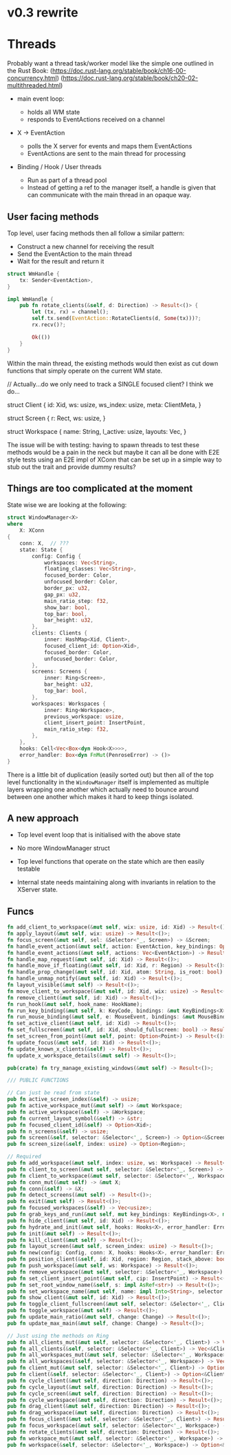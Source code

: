 # v0.3 rewrite

# Threads

Probably want a thread task/worker model like the simple one outlined in the Rust Book:
  (https://doc.rust-lang.org/stable/book/ch16-00-concurrency.html)
  (https://doc.rust-lang.org/stable/book/ch20-02-multithreaded.html)


- main event loop:
  - holds all WM state
  - responds to EventActions received on a channel

- X -> EventAction
  - polls the X server for events and maps them EventActions
  - EventActions are sent to the main thread for processing

- Binding / Hook / User threads
  - Run as part of a thread pool
  - Instead of getting a ref to the manager itself, a handle is given
    that can communicate with the main thread in an opaque way.

## User facing methods
Top level, user facing methods then all follow a similar pattern:
  - Construct a new channel for receiving the result
  - Send the EventAction to the main thread
  - Wait for the result and return it

```rust
struct WmHandle {
    tx: Sender<EventAction>,
}

impl WmHandle {
    pub fn rotate_clients(&self, d: Direction) -> Result<()> {
        let (tx, rx) = channel();
        self.tx.send(EventAction::RotateClients(d, Some(tx)))?;
        rx.recv()?;

        Ok(())
    }
}
```

Within the main thread, the existing methods would then exist as cut down functions
that simply operate on the current WM state.

// Actually...do we only need to track a SINGLE focused client? I think we do...

struct Client {
    id: Xid,
    ws: usize,
    ws_index: usize,
    meta: ClientMeta,
}

struct Screen {
    r: Rect,
    ws: usize,
}

struct Workspace {
    name: String,
    l_active: usize,
    layouts: Vec<Layout>,
}

The issue will be with testing: having to spawn threads to test these methods would
be a pain in the neck but maybe it can all be done with E2E style tests using an
E2E impl of XConn that can be set up in a simple way to stub out the trait and provide
dummy results?



## Things are too complicated at the moment

State wise we are looking at the following:
```rust
struct WindowManager<X>
where
    X: XConn
{
    conn: X,  // ???
    state: State {
        config: Config {
            workspaces: Vec<String>,
            floating_classes: Vec<String>,
            focused_border: Color,
            unfocused_border: Color,
            border_px: u32,
            gap_px: u32,
            main_ratio_step: f32,
            show_bar: bool,
            top_bar: bool,
            bar_height: u32,
        },
        clients: Clients {
            inner: HashMap<Xid, Client>,
            focused_client_id: Option<Xid>,
            focused_border: Color,
            unfocused_border: Color,
        },
        screens: Screens {
            inner: Ring<Screen>,
            bar_height: u32,
            top_bar: bool,
        },
        workspaces: Workspaces {
            inner: Ring<Workspace>,
            previous_workspace: usize,
            client_insert_point: InsertPoint,
            main_ratio_step: f32,
        },
    },
    hooks: Cell<Vec<Box<dyn Hook<X>>>>,
    error_handler: Box<dyn FnMut(PenroseError) -> ()>
}
```

There is a little bit of duplication (easily sorted out) but then all of the top level functionality
in the `WindowManager` itself is implemented as multiple layers wrapping one another which actually
need to bounce around between one another which makes it hard to keep things isolated.


## A new approach
- Top level event loop that is initialised with the above state
- No more WindowManager struct
- Top level functions that operate on the state which are then easily testable

- Internal state needs maintaining along with invariants in relation to the XServer state.


## Funcs
```rust
fn add_client_to_workspace(&mut self, wix: usize, id: Xid) -> Result<()>;
fn apply_layout(&mut self, wix: usize) -> Result<()>;
fn focus_screen(&mut self, sel: &Selector<'_, Screen>) -> &Screen;
fn handle_event_action(&mut self, action: EventAction, key_bindings: Option<&mut KeyBindings<X>>, mouse_bindings: Option<&mut MouseBindings<X>>) -> Result<()>;
fn handle_event_actions(&mut self, actions: Vec<EventAction>) -> Result<()>;
fn handle_map_request(&mut self, id: Xid) -> Result<()>;
fn handle_move_if_floating(&mut self, id: Xid, r: Region) -> Result<()>;
fn handle_prop_change(&mut self, id: Xid, atom: String, is_root: bool) -> Result<()>;
fn handle_unmap_notify(&mut self, id: Xid) -> Result<()>;
fn layout_visible(&mut self) -> Result<()>;
fn move_client_to_workspace(&mut self, id: Xid, wix: usize) -> Result<()>;
fn remove_client(&mut self, id: Xid) -> Result<()>;
fn run_hook(&mut self, hook_name: HookName);
fn run_key_binding(&mut self, k: KeyCode, bindings: &mut KeyBindings<X>);
fn run_mouse_binding(&mut self, e: MouseEvent, bindings: &mut MouseBindings<X>);
fn set_active_client(&mut self, id: Xid) -> Result<()>;
fn set_fullscreen(&mut self, id: Xid, should_fullscreen: bool) -> Result<()>;
fn set_screen_from_point(&mut self, point: Option<Point>) -> Result<()>;
fn update_focus(&mut self, id: Xid) -> Result<()>;
fn update_known_x_clients(&self) -> Result<()>;
fn update_x_workspace_details(&mut self) -> Result<()>;

pub(crate) fn try_manage_existing_windows(&mut self) -> Result<()>;

/// PUBLIC FUNCTIONS

// Can just be read from state
pub fn active_screen_index(&self) -> usize;
pub fn active_workspace_mut(&mut self) -> &mut Workspace;
pub fn active_workspace(&self) -> &Workspace;
pub fn current_layout_symbol(&self) -> &str;
pub fn focused_client_id(&self) -> Option<Xid>;
pub fn n_screens(&self) -> usize;
pub fn screen(&self, selector: &Selector<'_, Screen>) -> Option<&Screen>;
pub fn screen_size(&self, index: usize) -> Option<Region>;

// Required
pub fn add_workspace(&mut self, index: usize, ws: Workspace) -> Result<()>;
pub fn client_to_screen(&mut self, selector: &Selector<'_, Screen>) -> Result<()>;
pub fn client_to_workspace(&mut self, selector: &Selector<'_, Workspace>) -> Result<()>;
pub fn conn_mut(&mut self) -> &mut X;
pub fn conn(&self) -> &X;
pub fn detect_screens(&mut self) -> Result<()>;
pub fn exit(&mut self) -> Result<()>;
pub fn focused_workspaces(&self) -> Vec<usize>;
pub fn grab_keys_and_run(&mut self, mut key_bindings: KeyBindings<X>, mut mouse_bindings: MouseBindings<X>) -> Result<()>;
pub fn hide_client(&mut self, id: Xid) -> Result<()>;
pub fn hydrate_and_init(&mut self, hooks: Hooks<X>, error_handler: ErrorHandler, layout_funcs: HashMap<&str, LayoutFunc>) -> Result<()>;
pub fn init(&mut self) -> Result<()>;
pub fn kill_client(&mut self) -> Result<()>;
pub fn layout_screen(&mut self, screen_index: usize) -> Result<()>;
pub fn new(config: Config, conn: X, hooks: Hooks<X>, error_handler: ErrorHandler) -> Self;
pub fn position_client(&self, id: Xid, region: Region, stack_above: bool) -> Result<()>;
pub fn push_workspace(&mut self, ws: Workspace) -> Result<()>;
pub fn remove_workspace(&mut self, selector: &Selector<'_, Workspace>) -> Result<Option<Workspace>>;
pub fn set_client_insert_point(&mut self, cip: InsertPoint) -> Result<()>;
pub fn set_root_window_name(&self, s: impl AsRef<str>) -> Result<()>;
pub fn set_workspace_name(&mut self, name: impl Into<String>, selector: &Selector<'_, Workspace>) -> Result<()>;
pub fn show_client(&mut self, id: Xid) -> Result<()>;
pub fn toggle_client_fullscreen(&mut self, selector: &Selector<'_, Client>) -> Result<()>;
pub fn toggle_workspace(&mut self) -> Result<()>;
pub fn update_main_ratio(&mut self, change: Change) -> Result<()>;
pub fn update_max_main(&mut self, change: Change) -> Result<()>;

// Just using the methods on Ring
pub fn all_clients_mut(&mut self, selector: &Selector<'_, Client>) -> Vec<&mut Client>;
pub fn all_clients(&self, selector: &Selector<'_, Client>) -> Vec<&Client>;
pub fn all_workspaces_mut(&mut self, selector: &Selector<'_, Workspace>) -> Vec<&mut Workspace>;
pub fn all_workspaces(&self, selector: &Selector<'_, Workspace>) -> Vec<&Workspace>;
pub fn client_mut(&mut self, selector: &Selector<'_, Client>) -> Option<&mut Client>;
pub fn client(&self, selector: &Selector<'_, Client>) -> Option<&Client>;
pub fn cycle_client(&mut self, direction: Direction) -> Result<()>;
pub fn cycle_layout(&mut self, direction: Direction) -> Result<()>;
pub fn cycle_screen(&mut self, direction: Direction) -> Result<()>;
pub fn cycle_workspace(&mut self, direction: Direction) -> Result<()>;
pub fn drag_client(&mut self, direction: Direction) -> Result<()>;
pub fn drag_workspace(&mut self, direction: Direction) -> Result<()>;
pub fn focus_client(&mut self, selector: &Selector<'_, Client>) -> Result<Xid>;
pub fn focus_workspace(&mut self, selector: &Selector<'_, Workspace>) -> Result<()>;
pub fn rotate_clients(&mut self, direction: Direction) -> Result<()>;
pub fn workspace_mut(&mut self, selector: &Selector<'_, Workspace>) -> Option<&mut Workspace>;
pub fn workspace(&self, selector: &Selector<'_, Workspace>) -> Option<&Workspace>;
```
